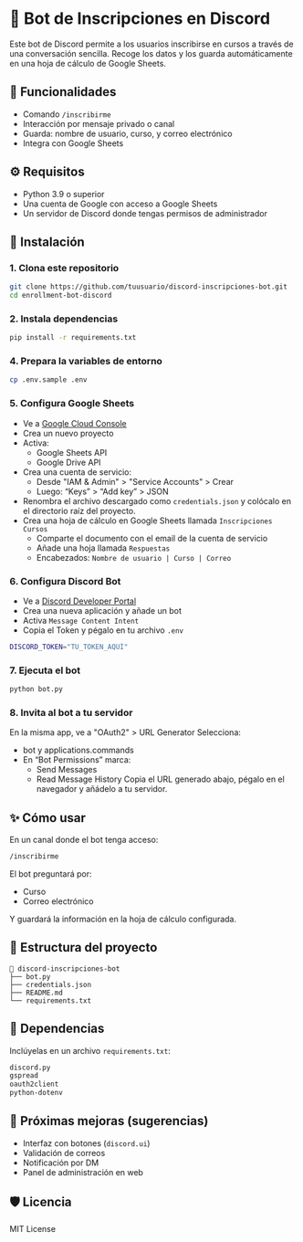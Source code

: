 # 🤖 Bot de Inscripciones en Discord

Este bot de Discord permite a los usuarios inscribirse en cursos a través de una conversación sencilla. Recoge los datos y los guarda automáticamente en una hoja de cálculo de Google Sheets.

## 🚀 Funcionalidades

- Comando `/inscribirme`
- Interacción por mensaje privado o canal
- Guarda: nombre de usuario, curso, y correo electrónico
- Integra con Google Sheets

## ⚙️ Requisitos

- Python 3.9 o superior
- Una cuenta de Google con acceso a Google Sheets
- Un servidor de Discord donde tengas permisos de administrador

## 🧰 Instalación

### 1. **Clona este repositorio**

```bash
git clone https://github.com/tuusuario/discord-inscripciones-bot.git
cd enrollment-bot-discord
```

### 2. **Instala dependencias**

```bash
pip install -r requirements.txt
```

### 4. **Prepara la variables de entorno**

```bash
cp .env.sample .env
```

### 5. **Configura Google Sheets**

- Ve a [Google Cloud Console](https://console.cloud.google.com/)
- Crea un nuevo proyecto
- Activa:
  - Google Sheets API
  - Google Drive API
- Crea una cuenta de servicio:
  - Desde "IAM & Admin" > "Service Accounts" > Crear
  - Luego: “Keys” > “Add key” > JSON
- Renombra el archivo descargado como `credentials.json` y colócalo en el directorio raíz del proyecto.
- Crea una hoja de cálculo en Google Sheets llamada `Inscripciones Cursos`
  - Comparte el documento con el email de la cuenta de servicio
  - Añade una hoja llamada `Respuestas`
  - Encabezados: `Nombre de usuario | Curso | Correo`

### 6. **Configura Discord Bot**

- Ve a [Discord Developer Portal](https://discord.com/developers/applications)
- Crea una nueva aplicación y añade un bot
- Activa `Message Content Intent`
- Copia el Token y pégalo en tu archivo `.env`

```bash
DISCORD_TOKEN="TU_TOKEN_AQUÍ"
```

### 7. **Ejecuta el bot**

```bash
python bot.py
```

### 8. **Invita al bot a tu servidor**

En la misma app, ve a "OAuth2" > URL Generator
Selecciona:
- bot y applications.commands
- En “Bot Permissions” marca:
  - Send Messages
  - Read Message History
Copia el URL generado abajo, pégalo en el navegador y añádelo a tu servidor.


## ✨ Cómo usar

En un canal donde el bot tenga acceso:

```bash
/inscribirme
```

El bot preguntará por:
- Curso
- Correo electrónico

Y guardará la información en la hoja de cálculo configurada.

## 📂 Estructura del proyecto

```
📁 discord-inscripciones-bot
├── bot.py
├── credentials.json
├── README.md
└── requirements.txt
```

## 🧪 Dependencias

Inclúyelas en un archivo `requirements.txt`:

```txt
discord.py
gspread
oauth2client
python-dotenv
```

## 📌 Próximas mejoras (sugerencias)

- Interfaz con botones (`discord.ui`)
- Validación de correos
- Notificación por DM
- Panel de administración en web

## 🛡️ Licencia

MIT License
